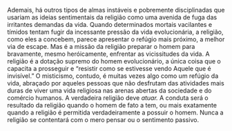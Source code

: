 ﻿Ademais, há outros tipos de almas instáveis e pobremente disciplinadas que usariam as ideias sentimentais da religião como uma avenida de fuga das irritantes demandas da vida. Quando determinados mortais vacilantes e tímidos tentam fugir da incessante pressão da vida evolucionária, a religião, como eles a concebem, parece apresentar o refúgio mais próximo, a melhor via de escape. Mas é a missão da religião  preparar o homem para bravamente, mesmo heróicamente, enfrentar as vicissitudes da vida. A religião é a dotação supremo do homem evolucionário, a única coisa que o capacita a prosseguir e “resistir como se  estivesse vendo Aquele que é invisível.” O misticismo, contudo, é muitas vezes algo como um refúgio da vida, abraçado por aqueles pessoas que não desfrutam das atividades mais duras de viver uma vida religiosa nas arenas abertas da sociedade e do comércio humanos. A verdadeira religião deve *atuar.* A conduta será o resultado da religião quando o homem de fato a tem, ou mais exatamente quando a religião é permitida verdadeiramente a possuir o homem. Nunca a religião se contentará com o mero pensar ou o sentimento passivo.
